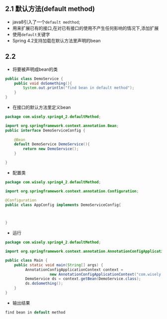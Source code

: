 ## 2.1 默认方法(default method)
- java8引入了一个`default medthod`;
- 用来扩展已有的接口,在对已有接口的使用不产生任何影响的情况下,添加扩展
- 使用`default`关键字
- Spring 4.2支持加载在默认方法里声明的bean

## 2.2
- 将要被声明成bean的类

```java
public class DemoService {
	public void doSomething(){
		System.out.println("find bean in default method");
	}
}

```

- 在接口的默认方法里定义bean

```java
package com.wisely.spring4_2.defaultMethod;

import org.springframework.context.annotation.Bean;
public interface DemoServiceConfig {
	
	@Bean 
	default DemoService DemoService(){
		return new DemoService();
	}

}

```

- 配置类

```java
package com.wisely.spring4_2.defaultMethod;

import org.springframework.context.annotation.Configuration;

@Configuration
public class AppConfig implements DemoServiceConfig{

	

}


```

- 运行

```java
package com.wisely.spring4_2.defaultMethod;

import org.springframework.context.annotation.AnnotationConfigApplicationContext;

public class Main {
	public static void main(String[] args) {
		 AnnotationConfigApplicationContext context =
	                new AnnotationConfigApplicationContext("com.wisely.spring4_2.defaultMethod");
		 DemoService ds = context.getBean(DemoService.class);
		 ds.doSomething();
	}
}


```

- 输出结果

```java
find bean in default method
```